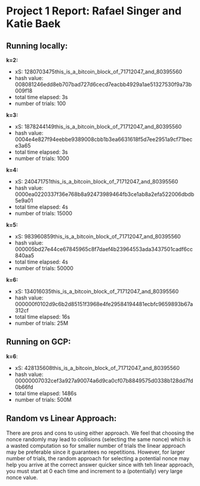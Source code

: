 # Project 1 Report: Rafael Singer and Katie Baek

## Running locally:
**k=2:**  
- xS: 1280703475this_is_a_bitcoin_block_of_71712047_and_80395560  
- hash value: 008081246edd8eb707bad727d6cecd7eacbb4929a1ae51327530f9a73b009f18  
- total time elapsed: 3s  
- number of trials: 100  

**k=3:**  
- xS: 1878244149this_is_a_bitcoin_block_of_71712047_and_80395560  
- hash value: 0004e4e827f94eebbe9389008cbb1b3ea6631618f5d7ee2951a9cf71bece3a65  
- total time elapsed: 3s  
- number of trials: 1000  

**k=4:**  
- xS: 240471751this_is_a_bitcoin_block_of_71712047_and_80395560  
- hash value: 0000ea0220337f36e768b8a92473989464fb3ce1ab8a2efa522006dbdb5e9a01  
- total time elapsed: 4s  
- number of trials: 15000  

**k=5:**  
- xS: 983960859this_is_a_bitcoin_block_of_71712047_and_80395560  
- hash value: 000005bd27e44ce67845965c8f7daef4b23964553ada3437501cadf6cc840aa5  
- total time elapsed: 4s  
- number of trials: 50000  

**k=6:**  
- xS: 134016035this_is_a_bitcoin_block_of_71712047_and_80395560  
- hash value: 000000f0102d9c6b2d85151f3968e4fe29584194481ecbfc9659893b67a312cf  
- total time elapsed: 16s  
- number of trials: 25M  

## Running on GCP:
**k=6**:  
- xS: 428135608this_is_a_bitcoin_block_of_71712047_and_80395560
- hash value: 00000007032cef3a927a90074a6d9ca0cf07b8849575d0338b128dd7fd0b66fd
- total time elapsed: 1486s
- number of trials: 500M

## Random vs Linear Approach:
There are pros and cons to using either approach. We feel that choosing the nonce randomly may lead to collisions (selecting the same nonce) which is a wasted computation so for smaller number of trials the linear approach may be preferable since it guarantees no repetitions. However, for larger number of trials, the random approach for selecting a potential nonce may help you arrive at the correct answer quicker since with teh linear approach, you must start at 0 each time and increment
to a (potentially) very large nonce value.
